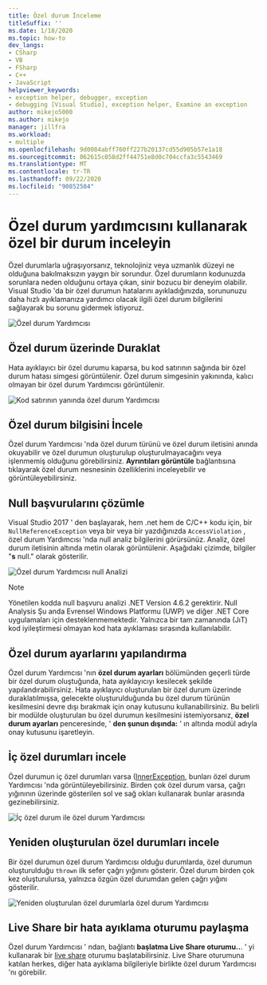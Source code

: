 ```yaml
---
title: Özel durum İnceleme
titleSuffix: ''
ms.date: 1/18/2020
ms.topic: how-to
dev_langs:
- CSharp
- VB
- FSharp
- C++
- JavaScript
helpviewer_keywords:
- exception helper, debugger, exception
- debugging [Visual Studio], exception helper, Examine an exception
author: mikejo5000
ms.author: mikejo
manager: jillfra
ms.workload:
- multiple
ms.openlocfilehash: 9d0084abff760ff227b20137cd55d905b57e1a18
ms.sourcegitcommit: 062615c058d2ff44751e8d0c704ccfa3c5543469
ms.translationtype: MT
ms.contentlocale: tr-TR
ms.lasthandoff: 09/22/2020
ms.locfileid: "90852504"
---
```

# <a name="inspect-an-exception-using-the-exception-helper"></a>Özel durum yardımcısını kullanarak özel bir durum inceleyin 

Özel durumlarla uğraşıyorsanız, teknolojiniz veya uzmanlık düzeyi ne olduğuna bakılmaksızın yaygın bir sorundur. Özel durumların kodunuzda sorunlara neden olduğunu ortaya çıkan, sinir bozucu bir deneyim olabilir. Visual Studio 'da bir özel durumun hatalarını ayıkladığınızda, sorununuzu daha hızlı ayıklamanıza yardımcı olacak ilgili özel durum bilgilerini sağlayarak bu sorunu gidermek istiyoruz.

![Özel durum Yardımcısı](media/debugger-exception-helper-default.png)

## <a name="pause-on-the-exception"></a>Özel durum üzerinde Duraklat
Hata ayıklayıcı bir özel durumu kaparsa, bu kod satırının sağında bir özel durum hatası simgesi görüntülenir. Özel durum simgesinin yakınında, kalıcı olmayan bir özel durum Yardımcısı görüntülenir.

![Kod satırının yanında özel durum Yardımcısı](media/debugger-exception-helper-locerror.png)

## <a name="inspect-exception-info"></a>Özel durum bilgisini İncele
Özel durum Yardımcısı 'nda özel durum türünü ve özel durum iletisini anında okuyabilir ve özel durumun oluşturulup oluşturulmayacağını veya işlenmemiş olduğunu görebilirsiniz. **Ayrıntıları görüntüle** bağlantısına tıklayarak özel durum nesnesinin özelliklerini inceleyebilir ve görüntüleyebilirsiniz.

## <a name="analyze-null-references"></a>Null başvurularını çözümle
Visual Studio 2017 ' den başlayarak, hem .net hem de C/C++ kodu için, bir `NullReferenceException` veya bir veya bir yazdığınızda `AccessViolation` , özel durum Yardımcısı 'nda null analiz bilgilerini görürsünüz. Analiz, özel durum iletisinin altında metin olarak görüntülenir. Aşağıdaki çizimde, bilgiler "**s** null." olarak gösterilir.

![Özel durum Yardımcısı null Analizi](media/debugger-exception-helper-default.png)


> [!NOTE]
> Yönetilen kodda null başvuru analizi .NET Version 4.6.2 gerektirir. Null Analysis Şu anda Evrensel Windows Platformu (UWP) ve diğer .NET Core uygulamaları için desteklenmemektedir. Yalnızca bir tam zamanında (JıT) kod iyileştirmesi olmayan kod hata ayıklaması sırasında kullanılabilir.

## <a name="configure-exception-settings"></a>Özel durum ayarlarını yapılandırma 
Özel durum Yardımcısı 'nın **özel durum ayarları** bölümünden geçerli türde bir özel durum oluştuğunda, hata ayıklayıcıyı kesilecek şekilde yapılandırabilirsiniz. Hata ayıklayıcı oluşturulan bir özel durum üzerinde duraklatılmışsa, gelecekte oluşturulduğunda bu özel durum türünün kesilmesini devre dışı bırakmak için onay kutusunu kullanabilirsiniz. Bu belirli bir modülde oluşturulan bu özel durumun kesilmesini istemiyorsanız, **özel durum ayarları** penceresinde, ' **den şunun dışında:** ' ın altında modül adıyla onay kutusunu işaretleyin. 

## <a name="inspect-inner-exceptions"></a>İç özel durumları incele 
Özel durumun iç özel durumları varsa ([InnerException](/dotnet/api/system.exception.innerexception), bunları özel durum Yardımcısı 'nda görüntüleyebilirsiniz. Birden çok özel durum varsa, çağrı yığınının üzerinde gösterilen sol ve sağ okları kullanarak bunlar arasında gezinebilirsiniz.

![İç özel durum ile özel durum Yardımcısı](media/debugger-exception-helper-innerexception.png)

## <a name="inspect-rethrown-exceptions"></a>Yeniden oluşturulan özel durumları incele
Bir özel durumun özel durum Yardımcısı olduğu durumlarda, özel durumun oluşturulduğu `thrown` ilk sefer çağrı yığınını gösterir. Özel durum birden çok kez oluşturulursa, yalnızca özgün özel durumdan gelen çağrı yığını gösterilir.

![Yeniden oluşturulan özel durumlarla özel durum Yardımcısı](media/debugger-exception-helper-innerexception.png)

## <a name="share-a-debug-session-with-live-share"></a>Live Share bir hata ayıklama oturumu paylaşma
Özel durum Yardımcısı ' ndan, bağlantı **başlatma Live Share oturumu..**. ' yi kullanarak bir [live share](/visualstudio/liveshare/) oturumu başlatabilirsiniz. Live Share oturumuna katılan herkes, diğer hata ayıklama bilgileriyle birlikte özel durum Yardımcısı 'nı görebilir.
